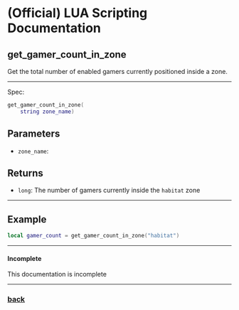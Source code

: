 
# (Official) LUA Scripting Documentation

## get_gamer_count_in_zone

Get the total number of enabled gamers currently positioned inside a zone.

___

Spec:

```lua
get_gamer_count_in_zone(
	string zone_name)
```

## Parameters

- `zone_name`: 

## Returns

- `long`: The number of gamers currently inside the `habitat` zone

___

## Example

```lua
local gamer_count = get_gamer_count_in_zone("habitat")
```

___

#### Incomplete

This documentation is incomplete

___

### [back](../getters)
